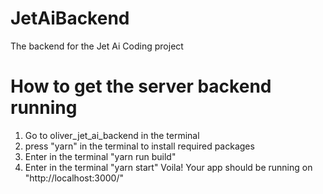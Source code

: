 # JetAiBackend
The backend for the Jet Ai Coding project

# How to get the server backend running
1) Go to oliver_jet_ai_backend in the terminal
2) press "yarn" in the terminal to install required packages
3) Enter in the terminal "yarn run build"
4) Enter in the terminal "yarn start"
Voila! Your app should be running on "http://localhost:3000/"